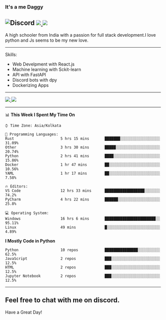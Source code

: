 
### It's a me Daggy

![Discord](https://img.shields.io/discord/491175207122370581?color=black&label=Discord&logo=discord) ![](https://img.shields.io/endpoint?url=https://dev.discordprofiles.me/api/badge/vscode/491174779278065689)<a href="https://github.com/Daggy1234">
  <img src="https://komarev.com/ghpvc/?username=Daggy1234&style=flat-square" />
</a>
 ----

A high schooler from India with a passion for full stack development.I love python and Js seems to be my new love. 

-----

Skills:

- Web Develpment with React.js
- Machine learning with Sckit-learn
- API with FastAPI
- Discord bots with dpy
- Dockerizing Apps

-----
<a href="https://github.com/Daggy1234">
  <img src="https://github-readme-stats.vercel.app/api?username=Daggy1234&show_icons=true&hide_border=true" />
</a><a href="https://github.com/Daggy1234">
  <img src="https://github-readme-stats.vercel.app/api/top-langs/?username=Daggy1234&layout=compact" />
</a>

---

<!--START_SECTION:waka-->
📊 **This Week I Spent My Time On** 

```text
⌚︎ Time Zone: Asia/Kolkata

💬 Programming Languages: 
Rust                     5 hrs 15 mins       ███████░░░░░░░░░░░░░░░░░░   31.09% 
Other                    3 hrs 30 mins       █████░░░░░░░░░░░░░░░░░░░░   20.74% 
Python                   2 hrs 41 mins       ████░░░░░░░░░░░░░░░░░░░░░   15.86% 
Docker                   1 hr 47 mins        ██░░░░░░░░░░░░░░░░░░░░░░░   10.56% 
YAML                     1 hr 17 mins        ██░░░░░░░░░░░░░░░░░░░░░░░   7.58%

🔥 Editors: 
VS Code                  12 hrs 33 mins      ██████████████████░░░░░░░   74.2% 
PyCharm                  4 hrs 22 mins       ██████░░░░░░░░░░░░░░░░░░░   25.8%

💻 Operating System: 
Windows                  16 hrs 6 mins       ███████████████████████░░   95.11% 
Linux                    49 mins             █░░░░░░░░░░░░░░░░░░░░░░░░   4.89%

```

**I Mostly Code in Python** 

```text
Python                   10 repos            ███████████████░░░░░░░░░░   62.5% 
JavaScript               2 repos             ███░░░░░░░░░░░░░░░░░░░░░░   12.5% 
HTML                     2 repos             ███░░░░░░░░░░░░░░░░░░░░░░   12.5% 
Jupyter Notebook         2 repos             ███░░░░░░░░░░░░░░░░░░░░░░   12.5%

```



<!--END_SECTION:waka-->

---

Feel free to chat with me on discord.
-----
Have a Great Day!
